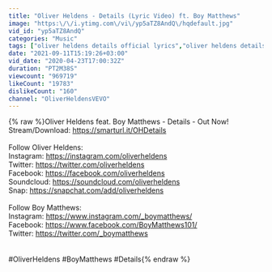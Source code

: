 ```yaml
---
title: "Oliver Heldens - Details (Lyric Video) ft. Boy Matthews"
image: "https:\/\/i.ytimg.com\/vi\/yp5aTZ8AndQ\/hqdefault.jpg"
vid_id: "yp5aTZ8AndQ"
categories: "Music"
tags: ["oliver heldens details official lyrics","oliver heldens details lyric video","details lyric video"]
date: "2021-09-11T15:19:26+03:00"
vid_date: "2020-04-23T17:00:32Z"
duration: "PT2M38S"
viewcount: "969719"
likeCount: "19783"
dislikeCount: "160"
channel: "OliverHeldensVEVO"
---
```

{% raw %}Oliver Heldens feat. Boy Matthews - Details - Out Now!<br />Stream/Download: <a rel="nofollow" target="blank" href="https://smarturl.it/OHDetails">https://smarturl.it/OHDetails</a><br /><br />Follow Oliver Heldens:<br />Instagram: <a rel="nofollow" target="blank" href="https://instagram.com/oliverheldens">https://instagram.com/oliverheldens</a><br />Twitter: <a rel="nofollow" target="blank" href="https://twitter.com/oliverheldens">https://twitter.com/oliverheldens</a><br />Facebook: <a rel="nofollow" target="blank" href="https://facebook.com/oliverheldens">https://facebook.com/oliverheldens</a><br />Soundcloud: <a rel="nofollow" target="blank" href="https://soundcloud.com/oliverheldens">https://soundcloud.com/oliverheldens</a><br />Snap: <a rel="nofollow" target="blank" href="https://snapchat.com/add/oliverheldens">https://snapchat.com/add/oliverheldens</a><br /><br />Follow Boy Matthews:<br />Instagram: <a rel="nofollow" target="blank" href="https://www.instagram.com/_boymatthews/">https://www.instagram.com/_boymatthews/</a><br />Facebook: <a rel="nofollow" target="blank" href="https://www.facebook.com/BoyMatthews101/">https://www.facebook.com/BoyMatthews101/</a><br />Twitter: <a rel="nofollow" target="blank" href="https://twitter.com/_boymatthews">https://twitter.com/_boymatthews</a><br /><br /><br />#OliverHeldens #BoyMatthews #Details{% endraw %}
